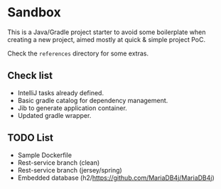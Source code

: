 # Sandbox

This is a Java/Gradle project starter to avoid some boilerplate when creating a new project, aimed
mostly at quick & simple project PoC.

Check the `references` directory for some extras.

## Check list

* IntelliJ tasks already defined.
* Basic gradle catalog for dependency management.
* Jib to generate application container.
* Updated gradle wrapper.

## TODO List

* Sample Dockerfile
* Rest-service branch (clean)
* Rest-service branch (jersey/spring)
* Embedded database (h2/https://github.com/MariaDB4j/MariaDB4j)

